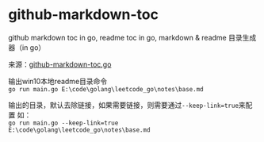 # github-markdown-toc
github markdown toc in go, readme toc in go, markdown &amp; readme 目录生成器（in go）

来源：[github-markdown-toc.go](https://github.com/ekalinin/github-markdown-toc.go)

输出win10本地readme目录命令 \
`go run main.go E:\code\golang\leetcode_go\notes\base.md`

输出的目录，默认去除链接，如果需要链接，则需要通过`--keep-link=true`来配置 如：\
`go run main.go --keep-link=true E:\code\golang\leetcode_go\notes\base.md`

